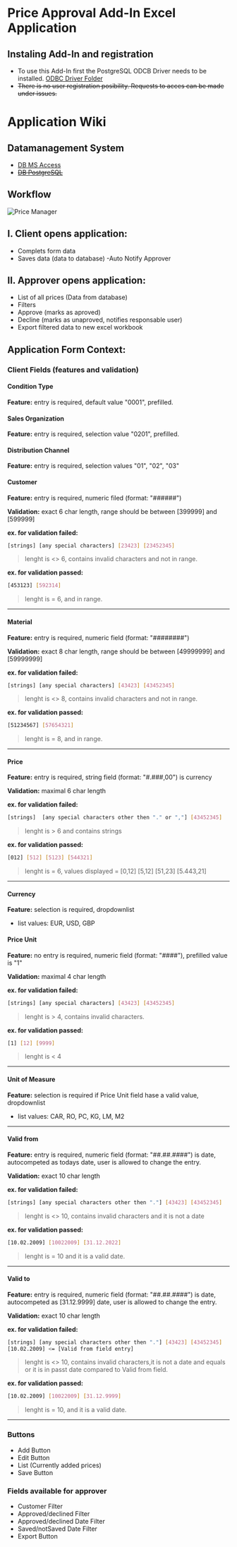 # Price Approval Add-In Excel Application

## Instaling Add-In and registration
- To use this Add-In first the PostgreSQL ODCB Driver needs to be installed.
  [ODBC Driver Folder](https://github.com/tothzola/price-manager/tree/main/database/postgreSQL/ODBC%20Drive%20for%20PostgreSQL_Windows_13_02_0000)
- ~~There is no user registration posibility. Requests to acces can be made under issues.~~

# Application Wiki

## Datamanagement System
- [DB MS Access](https://github.com/tothzola/price-manager/blob/main/database/databaseAccess/PriceApprovalDatabase.accdb)
- ~~[DB PostgreSQL](https://heroku.com)~~

## Workflow
![Price Manager](https://github.com/tothzola/price-manager/blob/main/pictures/PriceApproval_WorkFlow.jpg)

## I. Client opens application:
- Complets form data
- Saves data (data to database)
 -Auto Notify Approver 

## II. Approver opens application:
- List of all prices (Data from database)
- Filters 
- Approve (marks as aproved) 
- Decline (marks as unaproved, notifies responsable user)
- Export filtered data to new excel workbook   

## Application Form Context:	
### Client Fields (features and validation)

#### Condition Type

**Feature:** entry is required, default value "0001", prefilled.

#### Sales Organization

**Feature:** entry is required, selection value "0201", prefilled.

#### Distribution Channel

**Feature:** entry is required, selection values "01", "02", "03"

#### Customer

**Feature:** entry is required, numeric filed (format: "######")

**Validation:** exact 6 char length, range should be between [399999] and [599999] 

**ex. for validation failed:** 
```sh
[strings] [any special characters] [23423] [23452345] 
```
>lenght is <> 6, contains invalid characters and not in range.

**ex. for validation passed:** 
```sh
[453123] [592314] 
```
>lenght is = 6, and in range.
---

#### Material

**Feature:** entry is required, numeric field (format: "########")

**Validation:** exact 8 char length, range should be between [49999999] and [59999999] 

**ex. for validation failed:**
```sh
[strings] [any special characters] [43423] [43452345]
```
>lenght is <> 8, contains invalid characters and not in range.

**ex. for validation passed:** 
```sh
[51234567] [57654321]
```
>lenght is = 8, and in range.
---

#### Price

**Feature:** entry is required, string field (format: "#.###,00") is currency

**Validation:** maximal 6 char length

**ex. for validation failed:**
```sh
[strings]  [any special characters other then "." or ","] [43452345]
```
>lenght is > 6 and contains strings

**ex. for validation passed:** 
```sh
[012] [512] [5123] [544321]
```
>lenght is = 6,  values displayed = [0,12] [5,12] [51,23] [5.443,21]
---

#### Currency

**Feature:** selection is required, dropdownlist 
- list values: EUR, USD, GBP

#### Price Unit

**Feature:** no entry is required, numeric field (format: "####"), prefilled value is "1"

**Validation:** maximal 4 char length

**ex. for validation failed:**
```sh
[strings] [any special characters] [43423] [43452345]
```
>lenght is > 4, contains invalid characters.

**ex. for validation passed:** 
```sh
[1] [12] [9999]
```
>lenght is < 4
---

#### Unit of Measure

**Feature:** selection is required if Price Unit field hase a valid value, dropdownlist 
- list values: CAR, RO, PC, KG, LM, M2
---

#### Valid from

**Feature:** entry is required, numeric field (format: "##.##.####") is date, autocompeted as todays date, user is allowed to change the entry.

**Validation:** exact 10 char length

**ex. for validation failed:**
```sh
[strings] [any special characters other then "."] [43423] [43452345]
```
>lenght is <> 10, contains invalid characters and it is not a date

**ex. for validation passed:**  
```sh
[10.02.2009] [10022009] [31.12.2022]
```
>lenght is = 10 and it is a valid date.
---

#### Valid to

**Feature:** entry is required, numeric field (format: "##.##.####") is date, autocompeted as [31.12.9999] date, user is allowed to change the entry.

**Validation:** exact 10 char length

**ex. for validation failed:**
```sh
[strings] [any special characters other then "."] [43423] [43452345] 
[10.02.2009] <= [Valid from field entry]
```
>lenght is <> 10, contains invalid characters,it is not a date and equals or it is in passt date compared to Valid from field.

**ex. for validation passed:** 
```sh
[10.02.2009] [10022009] [31.12.9999]
```
>lenght is = 10, and it is a valid date.
---

### Buttons
- Add Button
- Edit Button
- List (Currently added prices)
- Save Button

### Fields available for approver
- Customer Filter 
- Approved/declined Filter
- Approved/declined Date Filter
- Saved/notSaved Date Filter
- Export Button
